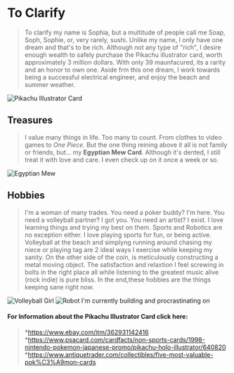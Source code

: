 # To Clarify
> To clarify my name is Sophia, but a multitude of people call me Soap, Soph, Sophie, or, very rarely, sushi. Unlike my name, I only have one dream and that's to be rich. Although not any type of "rich", I desire enough wealth to safely purchase the Pikachu illustrator card, worth approximately 3 million dollars. With only 39 maunfacured, its a rarity and an honor to own one. Aside frm this one dream, I work towards being a successful electrical engineer, and enjoy the beach and summer weather. 

![Pikachu Illustrator Card](https://user-images.githubusercontent.com/91572144/135511602-93906252-ffe1-4616-ad8c-ace9b67739c8.png)


## **Treasures**  
> I value many things in life. Too many to count. From clothes to video games to _One Piece_. But the one thing reining above it all is not family or friends, but... my **Egyptian Mew Card**. Although it's dented, I still treat it with love and care. I even check up on it once a week or so. 

![Egyptian Mew](https://user-images.githubusercontent.com/91572144/135511941-7ec02a39-1298-4d4f-8e57-dbc102823aa7.png)


## **Hobbies**       
> I'm a woman of many trades. You need a poker buddy? I'm here. You need a volleyball partner? I got you. You need an artist? I exist. I love learning things and trying my best on them. Sports and Robotics are no exception either. I love playing sports for fun, or being active. Volleyball at the beach and simplyng running around chasing my niece  or playing tag are 2 ideal ways I exercise while keeping my sanity. On the other side of the coin, is meticulously constructing a metal moving object. The satisfaction and relaxtion I feel screwing in bolts in the right place all while listening to the greatest music alive (rock indie) is pure bliss. In the end,these hobbies are the things keeping  sane right now.


![Volleyball Girl](https://user-images.githubusercontent.com/91572144/135561665-06e2578f-0c65-4267-b007-8ca55ca009c2.png) ![Robot I'm currently building and procrastinating on](https://user-images.githubusercontent.com/91572144/135561834-8ae150aa-88f4-45c7-873b-ee6c0af3fcc7.png)

#### For Information about the Pikachu Illustrator Card click here:
> *https://www.ebay.com/itm/362931142416 
> *https://www.psacard.com/cardfacts/non-sports-cards/1998-nintendo-pokemon-japanese-promo/pikachu-holo-illustrator/640820
> *https://www.antiquetrader.com/collectibles/five-most-valuable-pok%C3%A9mon-cards
